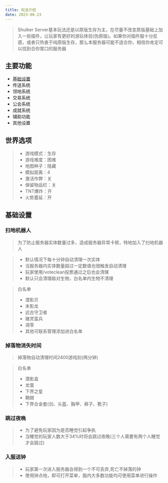 ```yaml
---
title: 玩法介绍
date: 2023-06-23
---
```


>Shulker Server基本玩法还是以原版生存为主，在尽量不改变原版基础上加入一些插件，让玩家有更好的游玩体验(伪原版)。如果你对插件服十分反感，或者只热衷于纯原版生存，那么本服务器可能不适合你，相信你肯定可以找到合你胃口的服务器

## 主要功能

- [基础设置](#基础设置)
- 传送系统
- 领地系统
- 交易系统
- 公会系统
- 成就系统
- 辅助功能
- 其他设置

## 世界选项

>- 游戏模式：生存
>- 游戏难度：困难
>- 地图种子：隐藏
>- 模拟距离：4
>- 激活作弊：关
>- 保留物品栏：关
>- TNT爆炸：开
>- 火势蔓延：开

## 基础设置

### 扫地机器人

>为了防止服务器实体数量过多，造成服务器异常卡顿，特地加入了扫地机器人

>- 默认情况下每十分钟自动清理一次实体
>- 当服务器内实体数量超过一定数值也很触发自动清理
>- 玩家使用/voteclean投票通过之后也会清理
>- 默认只会清理敌对生物，白名单内生物不清理

> 白名单
>
>- 潜影贝
>- 末影龙
>- 远古守卫者
>- 猪灵蛮兵
>- 凋零
>- 其他可联系管理添加进白名单

### 掉落物消失时间

>掉落物自动清理时间2400游戏刻(两分钟)

>白名单
>
>- 潜影盒
>- 龙蛋
>- 下界之星
>- 鞘翅
>- 下界合金套(剑、头盔、胸甲、裤子、靴子)

### 跳过夜晚
>
>- 为了避免玩家因为是否睡觉引起争执
>- 当睡觉的玩家人数大于34%时将会跳过夜晚(三个人需要有两个人睡觉才会跳过)

### 入服送钟
>
>- 玩家第一次进入服务器会得到一个不可丢弃,死亡不掉落的钟
>- 使用钟点地，即可打开菜单，服内大多数功能均可使用菜单进行操作
